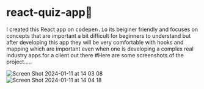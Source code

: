 # react-quiz-app📱
I created this React app on <kbd>codepen.io</kbd> its beiginer friendly and focuses on concepts that are important a bit difficult for beginners to understand but after developing this app they will be very comfortable with hooks and mapping which are important even when one is developing a complex real industry apps for a client out there
#Here are some screenshots of the project.....

![Screen Shot 2024-01-11 at 14 03 08](https://github.com/joel-musonda/react-quiz-app/assets/152785053/619d58c8-b8dd-4b99-96dd-3b9eecf4c749)
![Screen Shot 2024-01-11 at 14 04 18](https://github.com/joel-musonda/react-quiz-app/assets/152785053/731e03c0-410e-4f91-9ba0-7f66e69eb7e7)
